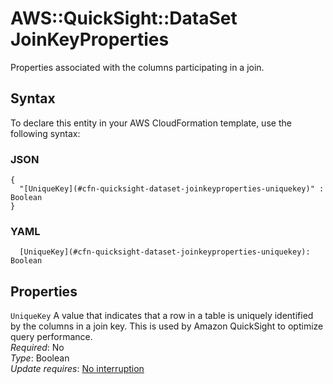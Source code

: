 # AWS::QuickSight::DataSet JoinKeyProperties<a name="aws-properties-quicksight-dataset-joinkeyproperties"></a>

Properties associated with the columns participating in a join\.

## Syntax<a name="aws-properties-quicksight-dataset-joinkeyproperties-syntax"></a>

To declare this entity in your AWS CloudFormation template, use the following syntax:

### JSON<a name="aws-properties-quicksight-dataset-joinkeyproperties-syntax.json"></a>

```
{
  "[UniqueKey](#cfn-quicksight-dataset-joinkeyproperties-uniquekey)" : Boolean
}
```

### YAML<a name="aws-properties-quicksight-dataset-joinkeyproperties-syntax.yaml"></a>

```
  [UniqueKey](#cfn-quicksight-dataset-joinkeyproperties-uniquekey): Boolean
```

## Properties<a name="aws-properties-quicksight-dataset-joinkeyproperties-properties"></a>

`UniqueKey`  <a name="cfn-quicksight-dataset-joinkeyproperties-uniquekey"></a>
A value that indicates that a row in a table is uniquely identified by the columns in a join key\. This is used by Amazon QuickSight to optimize query performance\.  
*Required*: No  
*Type*: Boolean  
*Update requires*: [No interruption](https://docs.aws.amazon.com/AWSCloudFormation/latest/UserGuide/using-cfn-updating-stacks-update-behaviors.html#update-no-interrupt)